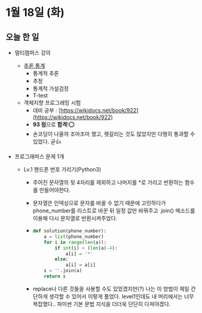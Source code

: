 # 1월 18일 (화)

## 오늘 한 일

* 멀티캠퍼스 강의
  * [추론 통계](https://goodjeon.github.io/python/stat2/)
    * 통계적 추론
    * 추정
    * 통계적 가설검정
    * T-test
  * 객체지향 프로그래밍 시험
    * 대비 공부 : [https://wikidocs.net/book/922](https://wikidocs.net/book/922)
    * **93 점**으로 **합격**!⭕
    * 손코딩이 나올까 조마조마 했고, 헷갈리는 것도 많았지만 다행히 통과할 수 있었다. 굳👍



* 프로그래머스 문제 1개

  * Lv.1 핸드폰 번호 가리기(Python3)

    * 주어진 문자열의 뒷 4자리를 제외하고 나머지를 *로 가리고 반환하는 함수를 만들어야한다.

    * 문자열은 인덱싱으로 문자를 바꿀 수 없기 때문에 고민하다가 phone_number를 리스트로 바꾼 뒤 일정 값만 바꿔주고 .join() 메소드를 이용해 다시 문자열로 반환시켜주었다.

    * ```python
      def solution(phone_number):
          a = list(phone_number)
          for i in range(len(a)):
              if int(i) < (len(a)-4):
                  a[i] = '*'
              else:
                  a[i] = a[i]
          s = ''.join(a)
          return s
      ```

    * replace나 다른 것들을 사용할 수도 있었겠지만(?) 나는 이 방법이 제일 간단하게 생각할 수 있어서 이렇게 풀었다. level1인데도 내 머리에서는 너무 복잡했다.. 파이썬 기본 문법 지식을 더더욱 단단히 다져야겠다.